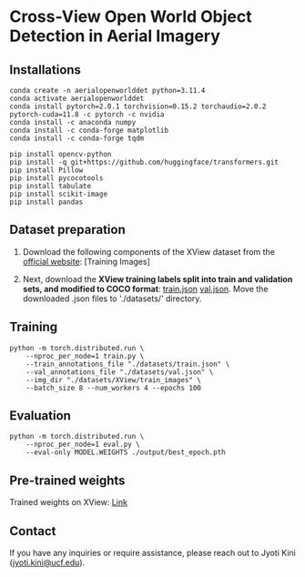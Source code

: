 # Cross-View Open World Object Detection in Aerial Imagery

## Installations
````
conda create -n aerialopenworlddet python=3.11.4
conda activate aerialopenworlddet
conda install pytorch=2.0.1 torchvision=0.15.2 torchaudio=2.0.2 pytorch-cuda=11.8 -c pytorch -c nvidia
conda install -c anaconda numpy    
conda install -c conda-forge matplotlib
conda install -c conda-forge tqdm
````
````
pip install opencv-python
pip install -q git+https://github.com/huggingface/transformers.git
pip install Pillow
pip install pycocotools
pip install tabulate
pip install scikit-image
pip install pandas
````
## Dataset preparation
1. Download the following components of the XView dataset from the [official website](https://challenge.xviewdataset.org/download-links): [Training Images] <br>

2. Next, download the **XView training labels split into train and validation sets, and modified to COCO format**: 
[train.json](https://drive.google.com/drive/folders/1cFSpglnlxWvTxD9_5d3DrR8LldLXqpf5?usp=sharing) 
[val.json](https://drive.google.com/drive/folders/1cFSpglnlxWvTxD9_5d3DrR8LldLXqpf5?usp=sharing).
Move the downloaded .json files to './datasets/' directory.

## Training
````
python -m torch.distributed.run \
    --nproc_per_node=1 train.py \
    --train_annotations_file "./datasets/train.json" \
    --val_annotations_file "./datasets/val.json" \
    --img_dir "./datasets/XView/train_images" \
    --batch_size 8 --num_workers 4 --epochs 100
````

## Evaluation 
````
python -m torch.distributed.run \
    --nproc_per_node=1 eval.py \
    --eval-only MODEL.WEIGHTS ./output/best_epoch.pth
````

## Pre-trained weights
Trained weights on XView: [Link](https://drive.google.com/drive/folders/1cFSpglnlxWvTxD9_5d3DrR8LldLXqpf5?usp=sharing)
<br>

## Contact
If you have any inquiries or require assistance, please reach out to Jyoti Kini (jyoti.kini@ucf.edu).
